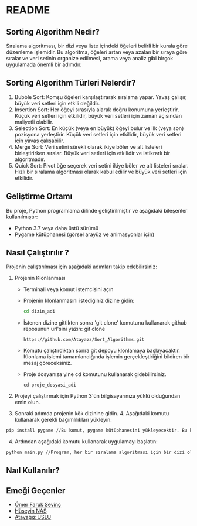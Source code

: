 # README

## Sorting Algorithm Nedir?

Sıralama algoritması, bir dizi veya liste içindeki öğeleri belirli bir kurala göre düzenleme işlemidir. Bu algoritma, öğeleri artan veya azalan bir sıraya göre sıralar ve veri setinin organize edilmesi, arama veya  analiz gibi birçok uygulamada önemli bir adımdır.

## Sorting Algorithm Türleri Nelerdir?

1. Bubble Sort: Komşu öğeleri karşılaştırarak sıralama yapar. Yavaş çalışır, büyük veri setleri için etkili değildir.
2. Insertion Sort: Her öğeyi sırasıyla alarak doğru konumuna yerleştirir. Küçük veri setleri için etkilidir, büyük veri setleri için zaman açısından maliyetli olabilir.
3. Selection Sort: En küçük (veya en büyük) öğeyi bulur ve ilk (veya son) pozisyona yerleştirir. Küçük veri setleri için etkilidir, büyük veri setleri için yavaş çalışabilir.
4. Merge Sort: Veri setini sürekli olarak ikiye böler ve alt listeleri birleştirirken sıralar. Büyük veri setleri için etkilidir ve istikrarlı bir algoritmadır.
5. Quick Sort: Pivot öğe seçerek veri setini ikiye böler ve alt listeleri sıralar. Hızlı bir sıralama algoritması olarak kabul edilir ve büyük veri setleri için etkilidir.

## Geliştirme Ortamı

Bu proje, Python programlama dilinde geliştirilmiştir ve aşağıdaki bileşenler kullanılmıştır:

- Python 3.7 veya daha üstü sürümü
- Pygame kütüphanesi (görsel arayüz ve animasyonlar için)

## Nasıl Çalıştırılır ?

Projenin çalıştırılması için aşağıdaki adımları takip edebilirsiniz: 

1. Projenin Klonlanması

   - Terminali veya komut istemcisini açın

   - Projenin klonlanmasını istediğiniz dizine gidin:  

     ```bash
     cd dizin_adi
     ```

     

   - İstenen dizine gittikten sonra 'git clone' komutunu kullanarak github reposunun url'sini yazın: git clone 

     ```
     https://github.com/Atayazz/Sort_Algorithms.git
     ```

     

   - Komutu çalıştırdıktan sonra git depoyu klonlamaya başlayacaktır. Klonlama işlemi tamamlandığında işlemin gerçekleştiriğini bildiren bir mesaj göreceksiniz.

   - Proje dosyanıza yine cd komutunu kullanarak gidebilirsiniz.

     ```
     cd proje_dosyasi_adi
     ```

     

2. Projeyi çalıştırmak için Python 3'ün bilgisayarınıza yüklü olduğundan emin olun. 

3.  Sonraki adımda projenin kök dizinine gidin. 4. Aşağıdaki komutu kullanarak gerekli bağımlılıkları yükleyin: 

   ```bash
   pip install pygame //Bu komut, pygame kütüphanesini yükleyecektir. Bu kütüphane, görsel arayüz ve animasyonlar için kullanılacaktır. 
   ```

4. Ardından aşağıdaki komutu kullanarak uygulamayı başlatın:

  ```bash
  python main.py //Program, her bir sıralama algoritması için bir dizi oluşturacak ve sıralama sonuçlarını ekrana yazdıracaktır.
  ```

## Naıl Kullanılır?
   
## Emeği Geçenler

- [Ömer Faruk Sevinç ][1] 
- [Hüseyin NAS][2]  
- [Atayağız USLU][3]  


[3]: https://github.com/Atayazz
[2]: https://github.com/huseyin7883
[1]: https://github.com/ofaruksevinc

   
